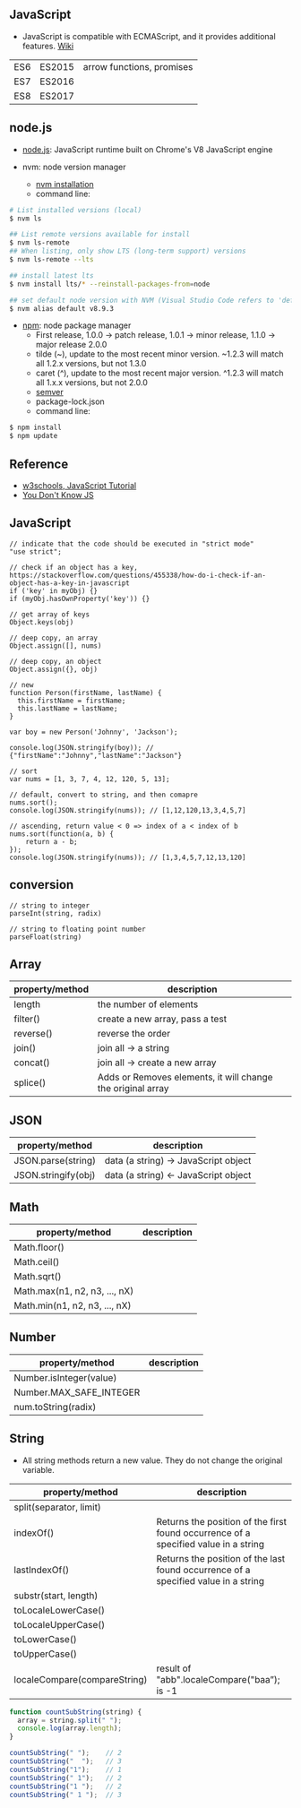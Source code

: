 ## JavaScript

* JavaScript is compatible with ECMAScript, and it provides additional features. [Wiki](https://en.wikipedia.org/wiki/ECMAScript)

| | | |
|-|-|-|
| ES6 | ES2015 | arrow functions, promises |
| ES7 | ES2016 | |
| ES8 | ES2017 | |

## node.js

* [node.js](https://nodejs.org/en/): JavaScript runtime built on Chrome's V8 JavaScript engine

* nvm: node version manager
  * [nvm installation](https://stackoverflow.com/questions/28017374/what-is-the-suggested-way-to-install-brew-node-js-io-js-nvm-npm-on-os-x)
  * command line:

```sh
# List installed versions (local)
$ nvm ls

## List remote versions available for install
$ nvm ls-remote
## When listing, only show LTS (long-term support) versions
$ nvm ls-remote --lts

## install latest lts
$ nvm install lts/* --reinstall-packages-from=node

## set default node version with NVM (Visual Studio Code refers to 'default')
$ nvm alias default v8.9.3

```

* [npm](https://www.npmjs.com): node package manager
  * First release, 1.0.0 -> patch release, 1.0.1 -> minor release, 1.1.0 -> major release 2.0.0
  * tilde (~), update to the most recent minor version. ~1.2.3 will match all 1.2.x versions, but not 1.3.0
  * caret (^), update to the most recent major version. ^1.2.3 will match all 1.x.x versions, but not 2.0.0
  * [semver](https://semver.npmjs.com)
  * package-lock.json
  * command line:

```sh
$ npm install
$ npm update
```

## Reference

* [w3schools, JavaScript Tutorial](https://www.w3schools.com/js/)
* [You Don't Know JS](https://github.com/getify/You-Dont-Know-JS)

## JavaScript

```JS
// indicate that the code should be executed in "strict mode"
"use strict";

// check if an object has a key, https://stackoverflow.com/questions/455338/how-do-i-check-if-an-object-has-a-key-in-javascript
if ('key' in myObj) {}
if (myObj.hasOwnProperty('key')) {}

// get array of keys
Object.keys(obj)

// deep copy, an array
Object.assign([], nums)

// deep copy, an object
Object.assign({}, obj)

// new
function Person(firstName, lastName) {
  this.firstName = firstName;
  this.lastName = lastName;
}

var boy = new Person('Johnny', 'Jackson');

console.log(JSON.stringify(boy)); // {"firstName":"Johnny","lastName":"Jackson"}

// sort
var nums = [1, 3, 7, 4, 12, 120, 5, 13];

// default, convert to string, and then comapre
nums.sort();
console.log(JSON.stringify(nums)); // [1,12,120,13,3,4,5,7]

// ascending, return value < 0 => index of a < index of b
nums.sort(function(a, b) {
    return a - b;
});
console.log(JSON.stringify(nums)); // [1,3,4,5,7,12,13,120]
```

## conversion

```JS
// string to integer
parseInt(string, radix)

// string to floating point number
parseFloat(string)
```

## Array

|property/method|description|
|-|-|
|length|the number of elements||
|filter()|create a new array, pass a test|
|reverse()|reverse the order|
|join()|join all -> a string|
|concat()|join all -> create a new array|
|splice()|Adds or Removes elements, it will change the original array|

## JSON

|property/method|description|
|-|-|
|JSON.parse(string)|data (a string) -> JavaScript object|
|JSON.stringify(obj)|data (a string) <- JavaScript object|

## Math

|property/method|description|
|-|-|
|Math.floor()||
|Math.ceil()||
|Math.sqrt()||
|Math.max(n1, n2, n3, ..., nX)||
|Math.min(n1, n2, n3, ..., nX)||

## Number

|property/method|description|
|-|-|
|Number.isInteger(value)||
|Number.MAX_SAFE_INTEGER||
|num.toString(radix)||

## String

* All string methods return a new value. They do not change the original variable.

|property/method|description|
|-|-|
|split(separator, limit)||
|indexOf()|Returns the position of the first found occurrence of a specified value in a string|
|lastIndexOf()|Returns the position of the last found occurrence of a specified value in a string|
|substr(start, length)||
|toLocaleLowerCase()||
|toLocaleUpperCase()||
|toLowerCase()||
|toUpperCase()||
|localeCompare(compareString)|result of "abb".localeCompare("baa”); is -1|

```js
function countSubString(string) {
  array = string.split(" ");
  console.log(array.length);
}

countSubString(" ");    // 2
countSubString("  ");   // 3
countSubString("1");    // 1
countSubString(" 1");   // 2
countSubString("1 ");   // 2
countSubString(" 1 ");  // 3
```

